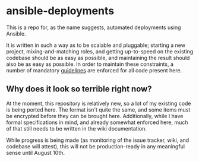 # ansible-deployments

This is a repo for, as the name suggests, automated deployments using Ansible.

It is written in such a way as to be scalable and pluggable; starting a new project, mixing-and-matching roles, and getting up-to-speed on the existing codebase should be as easy as possible, and maintaining the result should also be as easy as possible. In order to maintain these constraints, a number of mandatory [guidelines](https://github.com/adeck/ansible-deployments/wiki) are enforced for all code present here.

## Why does it look so terrible right now?

At the moment, this repository is relatively new, so a lot of my existing code is being ported here. The format isn't quite the same, and some items must be encrypted before they can be brought here. Additionally, while I have formal specifications in mind, and already somewhat enforced here, much of that still needs to be written in the wiki documentation.

While progress is being made (as monitoring of the issue tracker, wiki, and codebase will attest), this will not be production-ready in any meaningful sense until August 10th.
